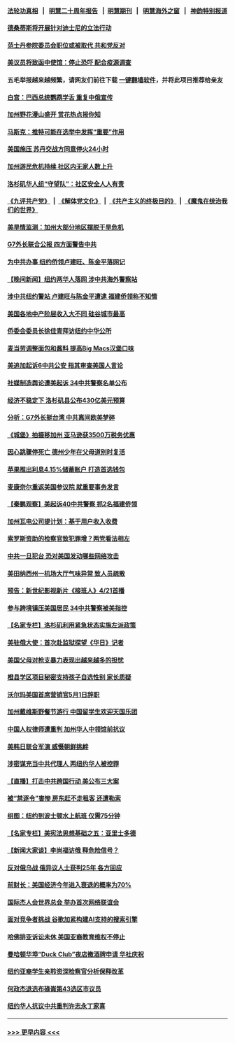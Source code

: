 #### [法轮功真相](https://github.com/gfw-breaker/truth/blob/master/README.md?t=0) &nbsp;&nbsp;|&nbsp;&nbsp; [明慧二十周年报告](https://github.com/gfw-breaker/mh-reports/blob/master/README.md?t=0) &nbsp;&nbsp;|&nbsp;&nbsp;[明慧期刊](https://github.com/gfw-breaker/mh-qikan) &nbsp;&nbsp;|&nbsp;&nbsp; [明慧海外之窗](https://github.com/gfw-breaker/mh-news/blob/master/README.md?t=0) &nbsp;&nbsp;|&nbsp;&nbsp; [神韵特别报道](https://github.com/gfw-breaker/mh-news/blob/master/shenyun.md?t=0)
#### [德桑蒂斯将开展针对迪士尼的立法行动](../pages/nsc412/n13975800.md?t=04190343) 
#### [范士丹参院委员会职位或被取代 共和党反对](../pages/nsc412/n13975842.md?t=04190343) 
#### [美议员将致函中使馆：停止恐吓 配合疫源调查](../pages/nsc412/n13975849.md?t=04190343) 
#### 五毛举报越来越频繁，请网友们前往下载 [一键翻墙软件](https://github.com/gfw-breaker/ssr-accounts)，并将此项目推荐给亲友
#### [白宫：巴西总统鹦鹉学舌 重复中俄宣传](../pages/nsc412/n13975839.md?t=04190343) 
#### [加州野花漫山盛开 赏花热点报你知](../pages/nsc412/n13975851.md?t=04190343) 
#### [马斯克：推特可能在选举中发挥“重要”作用](../pages/nsc412/n13975832.md?t=04190343) 
#### [美国施压 苏丹交战方同意停火24小时](../pages/nsc412/n13975788.md?t=04190343) 
#### [加州游民危机持续 社区内无家人数上升](../pages/nsc412/n13975429.md?t=04190343) 
#### [洛杉矶华人组“守望队”：社区安全人人有责](../pages/nsc412/n13974603.md?t=04190343) 
#### [《九评共产党》](https://github.com/begood0513/9ping.md/blob/master/README.md) &nbsp;|&nbsp; [《解体党文化》](../../../../jtdwh.md/blob/master/README.md)  &nbsp;|&nbsp; [《共产主义的终极目的》](../../../../gczydzjmd.md/blob/master/README.md) &nbsp;|&nbsp; [《魔鬼在统治我们的世界》](../../../../mgztzwmdsj.md/blob/master/README.md) 
#### [美旱情监测：加州大部分地区摆脱干旱危机](../pages/nsc412/n13974578.md?t=04190343) 
#### [G7外长联合公报 四方面警告中共](../pages/nsc412/n13975722.md?t=04190343) 
#### [为中共办事 纽约侨领卢建旺、陈金平落网记](../pages/nsc412/n13975444.md?t=04190343) 
#### [【晚间新闻】纽约两华人落网 涉中共海外警察站](../pages/nsc412/n13975566.md?t=04190343) 
#### [涉中共纽约警站 卢建旺与陈金平遭逮 福建侨领称不知情](../pages/nsc412/n13975436.md?t=04190343) 
#### [美国各地中产阶层收入大不同 硅谷城市最高](../pages/nsc412/n13975358.md?t=04190343) 
#### [侨委会委员长徐佳青拜访纽约中华公所](../pages/nsc412/n13975462.md?t=04190343) 
#### [麦当劳调整面包和酱料 提高Big Macs汉堡口味](../pages/nsc412/n13975371.md?t=04190343) 
#### [美追加起诉6中共公安 指其审查美国人言论](../pages/nsc412/n13975195.md?t=04190343) 
#### [社媒制造舆论遭美起诉 34中共警察名单公布](../pages/nsc412/n13975240.md?t=04190343) 
#### [经济不稳定下 洛杉矶县公布430亿美元预算](../pages/nsc412/n13975426.md?t=04190343) 
#### [分析：G7外长挺台湾 中共离间欧美梦碎](../pages/nsc412/n13975177.md?t=04190343) 
#### [《城堡》拍摄移加州 亚马逊获3500万税务优惠](../pages/nsc412/n13975330.md?t=04190343) 
#### [因心跳骤停死亡 德州少年在父母道别时复活](../pages/nsc412/n13975343.md?t=04190343) 
#### [苹果推出利息4.15%储蓄账户 打造首选钱包](../pages/nsc412/n13975253.md?t=04190343) 
#### [麦康奈尔重返美国参议院 就重要事务发言](../pages/nsc412/n13975242.md?t=04190343) 
#### [【秦鹏观察】美起诉40中共警察 抓2名福建侨领](../pages/nsc412/n13975287.md?t=04190343) 
#### [加州瓦电公司提计划：基于用户收入收费](../pages/nsc412/n13975271.md?t=04190343) 
#### [索罗斯资助的检察官致犯罪增？两党看法相左](../pages/nsc412/n13975250.md?t=04190343) 
#### [中共一旦犯台 恐对美国发动哪些网络攻击](../pages/nsc412/n13975203.md?t=04190343) 
#### [美田纳西州一机场大厅气味异常 致人员疏散](../pages/nsc412/n13974548.md?t=04190343) 
#### [预告：新世纪影视新片《接班人》4/21首播](../pages/nsc412/n13975227.md?t=04190343) 
#### [参与跨境镇压美国居民 34中共警察被美指控](../pages/nsc412/n13975182.md?t=04190343) 
#### [【名家专栏】洛杉矶利用紧急状态实施左派政策](../pages/nsc412/n13975004.md?t=04190343) 
#### [美驻俄大使：首次赴监狱探望《华日》记者](../pages/nsc412/n13975116.md?t=04190343) 
#### [美国父母对枪支暴力表现出越来越多的担忧](../pages/nsc412/n13974761.md?t=04190343) 
#### [橙县学区项目秘密支持孩子自选性别 家长质疑](../pages/nsc412/n13975157.md?t=04190343) 
#### [沃尔玛美国首席营销官5月1日辞职](../pages/nsc412/n13974753.md?t=04190343) 
#### [加州戴维斯野餐节游行 中国留学生欢迎天国乐团](../pages/nsc412/n13974701.md?t=04190343) 
#### [中国人权律师遭重判 加州华人中领馆前抗议](../pages/nsc412/n13975141.md?t=04190343) 
#### [美韩日联合军演  威慑朝鲜挑衅](../pages/nsc412/n13975087.md?t=04190343) 
#### [涉密谋充当中共代理人 两纽约华人被控罪](../pages/nsc412/n13975134.md?t=04190343) 
#### [【直播】打击中共跨国行动 美公布三大案](../pages/nsc412/n13975124.md?t=04190343) 
#### [被“禁逐令”害惨 房东赶不走租客 还遭勒索](../pages/nsc412/n13974745.md?t=04190343) 
#### [组图：纽约到波士顿水上航班 仅需75分钟](../pages/nsc412/n13974965.md?t=04190343) 
#### [【名家专栏】美宪法思想基础之五：亚里士多德](../pages/nsc412/n13974280.md?t=04190343) 
#### [【新闻大家谈】李尚福访俄 释危险信号？](../pages/nsc412/n13975035.md?t=04190343) 
#### [反对俄乌战 俄异议人士获判25年 各方回应](../pages/nsc412/n13974963.md?t=04190343) 
#### [前财长：美国经济今年进入衰退的概率为70%](../pages/nsc412/n13974920.md?t=04190343) 
#### [国际杰人会世界总会 举办首次网络联谊会](../pages/nsc412/n13974773.md?t=04190343) 
#### [面对竞争者挑战 谷歌加紧构建AI支持的搜索引擎](../pages/nsc412/n13974700.md?t=04190343) 
#### [哈佛排亚诉讼未休 美国亚裔教育维权不停止](../pages/nsc412/n13974663.md?t=04190343) 
#### [曼哈顿华埠“Duck Club”夜店撤酒牌申请 华社庆祝](../pages/nsc412/n13974647.md?t=04190343) 
#### [纽约亚裔学生亲聆资深检察官分析保释改革](../pages/nsc412/n13974659.md?t=04190343) 
#### [何政杰退选布碌崙第43选区市议员](../pages/nsc412/n13974645.md?t=04190343) 
#### [纽约华人抗议中共重判许志永丁家喜](../pages/nsc412/n13974677.md?t=04190343) 

----
#### [ >>> 更早内容 <<< ](../indexes/nsc412-earlier.md)
